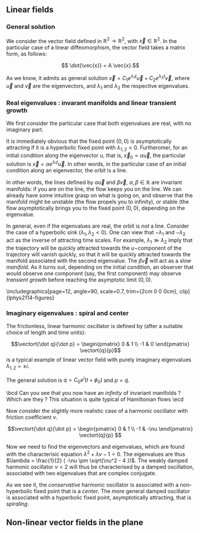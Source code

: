 ## Linear fields 

### General solution

We consider the vector field defined in $\mathbb{R}^2\rightarrow \mathbb{R}^2$, with $\vec{x} \in \mathbb{R}^2$. 
In the particular case of a linear diffeomorphism, the vector field takes a matrix form, as follows:

$$ \dot{\vec{x}}  = A \vec{x}.$$

As we know, it admits as general solution $\vec{x} = C_1 e^{\lambda_1 t} \vec{u} +  C_2 e^{\lambda_2 t} \vec{v}$, where $\vec u$ and $\vec v$ are the eigenvectors, and $\lambda_1$ and $\lambda_2$ the respective eigenvalues. 

### Real eigenvalues : invarant manifolds and linear transient growth

We first consider the particular case that both eigenvalues are real, with no imaginary part. 

It is immediately obvious that the fixed point $(0,0)$ is asymptotically attracting if it is a hyperbolic fixed point with $\lambda_{1,2} < 0$. Furtheromer, for an initial condition along the eigenvector $u$, that is, $\vec{x}_0 = \alpha \vec{u}$, the particular solution is $\vec{x} = \alpha e^{\lambda_1 t} \vec{u}$. In other words, in the particular case of an initial condition along an eigenvector, the orbit is a line. 

In other words, the lines defined by $\alpha \vec{u}$ and $\beta \vec{v}$, $\alpha,\beta\in\mathbb{R}$ are invariant manifolds: if you are on the line, the flow keeps you on the line. We can already have some intuitive grasp on what is going on, and observe that the manifold might be unstable (the flow propels you to infinity), or stable (the flow asymptotically brings you to the fixed point $(0,0)$, depending on the eigenvalue. 

In general, even if the eigenvalues are real, the orbit is _not_ a line. Consider the case of a hyperbolic sink ($\lambda_1,\lambda_2<0$). One can view that $-\lambda_1$ and $-\lambda_2$ act as the inverse of attracting time scales. For example,  $\lambda_1 \gg \lambda_2$ imply that the trajectory will be quickly attracted towards the $u-$component of the trajectory will vanish quickly, so that it will be quickly attracted towards the manifold associated with the second eigenvalue. The $\beta \vec{v}$ will act as a _slow manifold_. As it turns out, depending on the initial condition, an observer that would observe one component (say, the first component) may observe _transient growth_ before reaching the asymptotic limit $(0,0)$. 

\includegraphics[page=12, angle=90, scale=0.7, trim={2cm 0 0 0cm}, clip]{lphys2114-figures}


### Imaginary eigenvalues : spiral and center 

The frictionless, linear harmonic oscillator is defined by (after a suitable choice of length and time units):

$$\vectort{\dot q}{\dot p} = \begin{pmatrix}  0 & 1 \\ -1 & 0 \end{pmatrix} \vectort{q}{p}$$ is a typical example of linear vector field with purely imaginary eigenvalues $\lambda_{1,2}= \pm i$. 


The general solution is $q = C_0 e^i(t+\phi_0)$ and $p=\dot q$. 

\bcd
Can you see that you now have an _infinity_ of invariant manifolds ? Which are they ? This situation is quite typical of Hamiltonian flows
\ecd 

Now consider the slightly more realistic case of a harmonic oscillator with friction coefficient $\nu$.

$$\vectort{\dot q}{\dot p} = \begin{pmatrix}  0 & 1 \\ -1 & -\nu \end{pmatrix} \vectort{q}{p}  $$

Now we need to find the eigenvectors and eigenvalues, which are found with the characterisic equation $\lambda^2+\lambda\nu-1=0$. The eigenvalues are thus $\lambda = \frac{1}{2} ( -\nu \pm \sqrt{\nu^2 - 4 })$. The weakly damped harmonic oscillator $\nu<2$ will thus be characterised by a damped oscillation, associated with two eigenvalues that are complex conjugate. 

As we see it, the _conservative_ harmonic oscillator is associated with a non-hyperbolic fixed point that is a _center_. The more general damped oscillator is associated with a hyperbolic fixed point, asymptotically attracting, that is _spiraling_. 

## Non-linear vector fields in the plane
